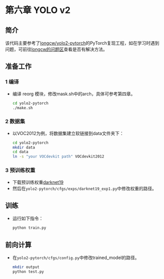 # 第六章 YOLO v2

## 简介

该代码主要参考了[longcw/yolo2-pytorch](https://github.com/longcw/yolo2-pytorch)的PyTorch复现工程，如在学习时遇到问题，可前往[longcw的问题区](https://github.com/longcw/yolo2-pytorch/issues)查看是否有解决方法。

## 准备工作

### 1 编译
* 编译 reorg 模块，修改mask.sh中的arch，具体可参考第四章。
    ```bash
    cd yolo2-pytorch
    ./make.sh
    ```
### 2 数据集
* 以VOC2012为例，将数据集建立软链接到data文件夹下：
    
    ```bash
    cd yolo2-pytorch
    mkdir data
    cd data
    ln -s "your VOCdevkit path" VOCdevkit2012
    ```
### 3 预训练权重    
* 下载预训练权重[darknet19](https://drive.google.com/file/d/0B4pXCfnYmG1WRG52enNpcV80aDg/view?usp=sharing)
* 然后在`yolo2-pytorch/cfgs/exps/darknet19_exp1.py`中修改权重的路径。

## 训练
* 运行如下指令：
    ```python
    python train.py
    ```

## 前向计算

* 在`yolo2-pytorch/cfgs/config.py`中修改trained_model的路径。
    ```bash
    mkdir output
    python test.py
    ```
